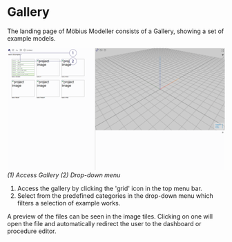 # Gallery
The landing page of Möbius Modeller consists of a Gallery, showing a set of example models.

![Gallery](./imgs/1.1.0-gallery.png)
*(1) Access Gallery (2) Drop-down menu*

1. Access the gallery by clicking the 'grid' icon in the top menu bar.
2. Select from the predefined categories in the drop-down menu which filters a selection of example works.

A preview of the files can be seen in the image tiles. Clicking on one will open the file and automatically redirect the user to the dashboard or procedure editor.
